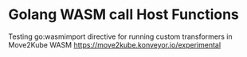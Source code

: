 # Golang WASM call Host Functions

Testing go:wasmimport directive for running custom transformers in Move2Kube WASM
https://move2kube.konveyor.io/experimental
